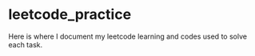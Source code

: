 # leetcode_practice
Here is where I document my leetcode learning and codes used to solve each task.
